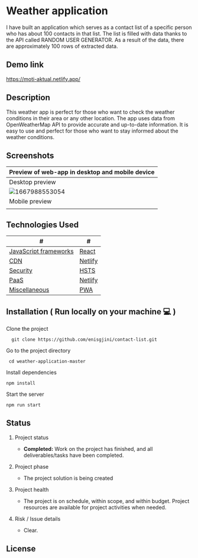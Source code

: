 # Weather application

I have built an application which serves as a contact list of a specific person who has about 100 contacts in that list.
The list is filled with data thanks to the API called RANDOM USER GENERATOR.
As a result of the data, there are approximately 100 rows of extracted data.

## Demo link

https://moti-aktual.netlify.app/

## Description

This weather app is perfect for those who want to check the weather conditions in their area or any other location. The app uses data from OpenWeatherMap API to provide accurate and up-to-date information. It is easy to use and perfect for those who want to stay informed about the weather conditions.

## Screenshots

| Preview of web-app in desktop and mobile device |
| ----------------------------------------------- |
| Desktop preview                                 |
| ![1667988553054](image/README/1667988553054.png)  |
| Mobile preview                                  |
|                                                 |

## Technologies Used

| #                                                                                                                                                  | #                                                                                                                                        |
| -------------------------------------------------------------------------------------------------------------------------------------------------- | ---------------------------------------------------------------------------------------------------------------------------------------- |
| [JavaScript frameworks](https://www.wappalyzer.com/technologies/javascript-frameworks/?utm_source=popup&utm_medium=extension&utm_campaign=wappalyzer) | [React](https://www.wappalyzer.com/technologies/javascript-frameworks/react/?utm_source=popup&utm_medium=extension&utm_campaign=wappalyzer) |
| [CDN](https://www.wappalyzer.com/technologies/cdn/?utm_source=popup&utm_medium=extension&utm_campaign=wappalyzer)                                     | [Netlify](https://www.wappalyzer.com/technologies/cdn/netlify/?utm_source=popup&utm_medium=extension&utm_campaign=wappalyzer)               |
| [Security](https://www.wappalyzer.com/technologies/security/?utm_source=popup&utm_medium=extension&utm_campaign=wappalyzer)                           | [HSTS](https://www.wappalyzer.com/technologies/security/hsts/?utm_source=popup&utm_medium=extension&utm_campaign=wappalyzer)                |
| [PaaS](https://www.wappalyzer.com/technologies/paas/?utm_source=popup&utm_medium=extension&utm_campaign=wappalyzer)                                   | [Netlify](https://www.wappalyzer.com/technologies/cdn/netlify/?utm_source=popup&utm_medium=extension&utm_campaign=wappalyzer)               |
| [Miscellaneous](https://www.wappalyzer.com/technologies/miscellaneous/?utm_source=popup&utm_medium=extension&utm_campaign=wappalyzer)                 | [PWA](https://www.wappalyzer.com/technologies/miscellaneous/pwa/?utm_source=popup&utm_medium=extension&utm_campaign=wappalyzer)             |

## Installation ( Run locally on your machine 💻 )

Clone the project

```shell
  git clone https://github.com/enisgjini/contact-list.git
```

Go to the project directory

```shell
 cd weather-application-master
```

Install dependencies

```shell
npm install
```

Start the server

```shell
npm run start
```

## Status

1. Project status

   * **Completed:** Work on the project has finished, and all deliverables/tasks have been completed.
2. Project phase

   * The project solution is being created
3. Project health

   * The project is on schedule, within scope, and within budget. Project resources are available for project activities when needed.
4. Risk / Issue details

   * Clear.

## License
